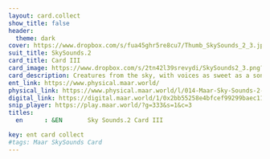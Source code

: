 ```yaml
---
layout: card.collect
show_title: false
header:
  theme: dark
cover: https://www.dropbox.com/s/fua45ghr5re8cu7/Thumb_SkySounds_2_3.jpg?raw=1
suit_title: SkySounds.2
card_title: Card III
card_image: https://www.dropbox.com/s/2tn42l39srevydi/SkySounds2_3.png?raw=1
card_description: Creatures from the sky, with voices as sweet as a songbird's, grace the land of Maar with their presence. They descend from the heavens, singing melodies that echo through the valleys and across the mountains. They are a reminder of the beauty and mystery of the natural world, and their songs are a call to all who hear them to come closer and listen. For the inhabitants of Maar, the creatures from the sky represent a connection to the divine and a connection to the beauty of the natural world. Their songs are a call to action. 
ent_link: https://www.physical.maar.world/
physical_link: https://www.physical.maar.world/l/014-Maar-Sky-Sounds-2-Card-III
digital_link: https://digital.maar.world/1/0x2bb55258e4bfcef99299baec1188b80a75fa2d48/14
snip_player: https://play.maar.world/?g=333&s=1&c=3
titles:
  en      : &EN       Sky Sounds.2 Card III

key: ent card collect
#tags: Maar SkySounds Card
---
```

